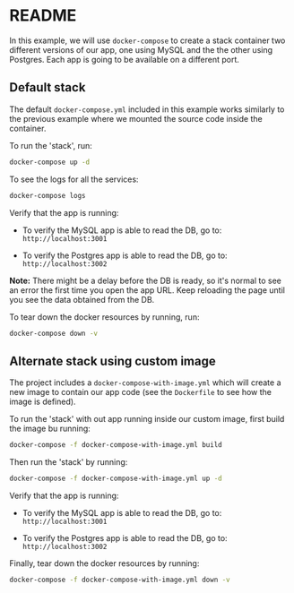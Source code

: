 # README #

In this example, we will use `docker-compose` to create a stack container two different versions of our app,
one using MySQL and the the other using Postgres. Each app is going to be available on a different port.


## Default stack ##

The default `docker-compose.yml` included in this example works similarly to the previous example where we mounted 
the source code inside the container.

To run the 'stack', run: 
```bash
docker-compose up -d
```
To see the logs for  all the services:
```bash
docker-compose logs
``` 
Verify that the app is running:

* To verify the MySQL app is able to read the DB, go to: `http://localhost:3001`

* To verify the Postgres app is able to read the DB, go to: `http://localhost:3002`

**Note:** There might be a delay before the DB is ready, so it's normal to see an error the first time you open the app URL. 
Keep reloading the page until you see the data obtained from the DB.

To tear down the docker resources by running, run:

```bash
docker-compose down -v
```

## Alternate stack using custom image ##
The project includes a `docker-compose-with-image.yml` which will create a new image to contain our app code (see the `Dockerfile` to see how the image is defined).

To run the 'stack' with out app running inside our custom image, first build the image bu running: 
```bash
docker-compose -f docker-compose-with-image.yml build
``` 
Then run the 'stack' by running:
```bash
docker-compose -f docker-compose-with-image.yml up -d
```
Verify that the app is running:

* To verify the MySQL app is able to read the DB, go to: `http://localhost:3001`

* To verify the Postgres app is able to read the DB, go to: `http://localhost:3002`

Finally, tear down the docker resources by running:
```bash
docker-compose -f docker-compose-with-image.yml down -v
```



